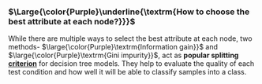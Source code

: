

### $\Large{\color{Purple}\underline{\textrm{How to choose the best attribute at each node?}}}$
While there are multiple ways to select the best attribute at each node, two methods- $\large{\color{Purple}\textrm{Information gain}}$ and $\large{\color{Purple}\textrm{Gini impurity}}$, act as <b>popular splitting <ins>criterion</ins></b> for decision tree models. They help to evaluate the quality of each test condition and how well it will be able to classify samples into a class.
